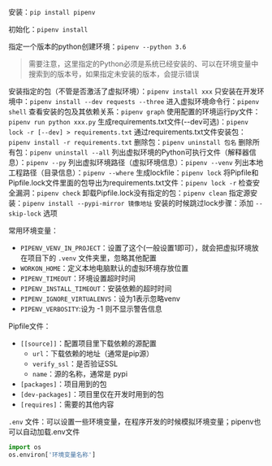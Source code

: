 ﻿安装：`pip install pipenv`

初始化：`pipenv install`


指定一个版本的python创建环境：`pipenv --python 3.6`
> 需要注意，这里指定的Python必须是系统已经安装的、可以在环境变量中搜索到的版本号，如果指定未安装的版本，会提示错误


安装指定的包（不管是否激活了虚拟环境）：`pipenv install xxx`
只安装在开发环境中：`pipenv install --dev requests --three`
进入虚拟环境命令行：`pipenv shell`
查看安装的包及其依赖关系：`pipenv graph`
使用配置的环境运行py文件：`pipenv run python xxx.py`
生成requirements.txt文件(--dev可选)：`pipenv lock -r [--dev] > requirements.txt`
通过requirements.txt文件安装包：`pipenv install -r requirements.txt`
删除包：`pipenv uninstall 包名`
删除所有包：`pipenv uninstall --all`
列出虚拟环境的Python可执行文件（解释器信息）：`pipenv --py`
列出虚拟环境路径（虚拟环境信息）：`pipenv --venv`
列出本地工程路径（目录信息）：`pipenv --where`
生成lockfile：`pipenv lock`
将Pipfile和Pipfile.lock文件里面的包导出为requirements.txt文件：`pipenv lock -r`
检查安全漏洞：`pipenv check`
卸载Pipfile.lock没有指定的包：`pipenv clean`
指定源安装：`pipenv install --pypi-mirror 镜像地址`
安装的时候跳过lock步骤：添加 `--skip-lock` 选项



常用环境变量：
- `PIPENV_VENV_IN_PROJECT`：设置了这个(一般设置1即可），就会把虚拟环境放在项目下的 `.venv` 文件夹里，忽略其他配置
- `WORKON_HOME`：定义本地电脑默认的虚拟环境存放位置
- `PIPENV_TIMEOUT`：环境设置超时时间
- `PIPENV_INSTALL_TIMEOUT`：安装依赖的超时时间
- `PIPENV_IGNORE_VIRTUALENVS`：设为1表示忽略venv
- `PIPENV_VERBOSITY`:设为 -1 则不显示警告信息

Pipfile文件：
- `[[source]]`：配置项目里下载依赖的源配置
  - `url`：下载依赖的地址（通常是pip源）
  - `verify_ssl`：是否验证SSL
  - `name`：源的名称，通常是 pypi
- `[packages]`：项目用到的包
- `[dev-packages]`：项目里仅在开发时用到的包
- `[requires]`：需要的其他内容


`.env` 文件：可以设置一些环境变量，在程序开发的时候模拟环境变量；pipenv也可以自动加载.env文件
```py
import os
os.environ['环境变量名称']
```



